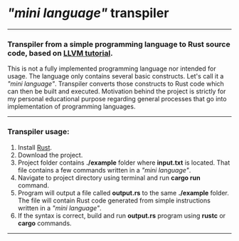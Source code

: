 # *"mini language"* transpiler
***
### Transpiler from a simple programming language to Rust source code, based on [LLVM tutorial](https://github.com/jauhien/iron-kaleidoscope).
This is not a fully implemented programming language nor intended for usage. The language only contains several basic constructs. Let's call it a *"mini language"*. Transpiler converts those constructs to Rust code which can then be built and executed.
Motivation behind the project is strictly for my personal educational purpose regarding general processes that go into implementation of programming languages.

***
### Transpiler usage:
1. Install [Rust](https://www.rust-lang.org/).
2. Download the project.
3. Project folder contains **./example** folder where **input.txt** is located. That file contains a few commands written in a *"mini language"*.
4. Navigate to project directory using terminal and run **cargo run** command.
5. Program will output a file called **output.<span></span>rs** to the same **./example** folder. The file will contain Rust code generated from simple instructions written in a *"mini language"*.
6. If the syntax is correct, build and run **output.<span></span>rs** program using **rustc** or **cargo** commands.
***
